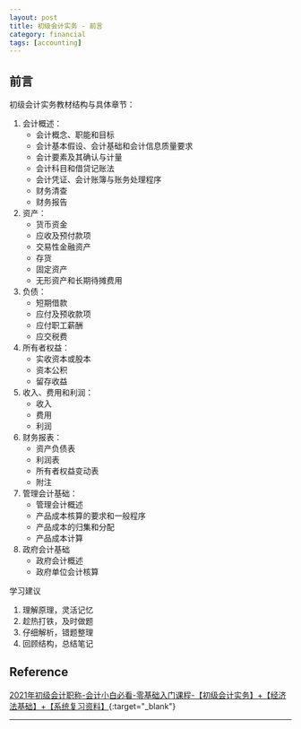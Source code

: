 ```yaml
---
layout: post
title: 初级会计实务 - 前言
category: financial
tags: [accounting]
---
```


## 前言

初级会计实务教材结构与具体章节：
1. 会计概述：
    - 会计概念、职能和目标
    - 会计基本假设、会计基础和会计信息质量要求
    - 会计要素及其确认与计量
    - 会计科目和借贷记账法
    - 会计凭证、会计账簿与账务处理程序
    - 财务清查
    - 财务报告
2. 资产：
    - 货币资金
    - 应收及预付款项
    - 交易性金融资产
    - 存货
    - 固定资产
    - 无形资产和长期待摊费用
3. 负债：
    - 短期借款
    - 应付及预收款项
    - 应付职工薪酬
    - 应交税费
4. 所有者权益：
    - 实收资本或股本
    - 资本公积
    - 留存收益
5. 收入、费用和利润：
    - 收入
    - 费用
    - 利润
6. 财务报表：
    - 资产负债表
    - 利润表
    - 所有者权益变动表
    - 附注
7. 管理会计基础：
    - 管理会计概述
    - 产品成本核算的要求和一般程序
    - 产品成本的归集和分配
    - 产品成本计算
8. 政府会计基础
    - 政府会计概述
    - 政府单位会计核算

学习建议
1. 理解原理，灵活记忆
2. 趁热打铁，及时做题
3. 仔细解析，错题整理
4. 回顾结构，总结笔记

## Reference

[2021年初级会计职称-会计小白必看-零基础入门课程-【初级会计实务】+【经济法基础】+【系统复习资料】](https://www.bilibili.com/video/BV1os411h75S){:target="_blank"}

---